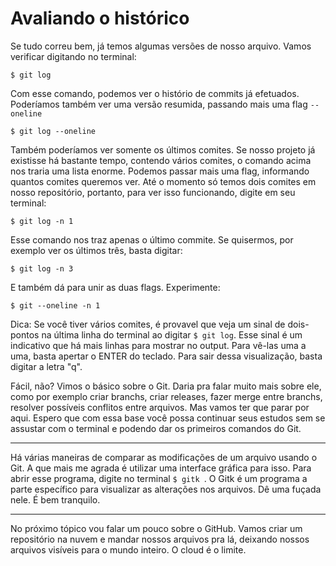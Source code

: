 # Avaliando o histórico

Se tudo correu bem, já temos algumas versões de nosso arquivo. Vamos verificar digitando no terminal:

```$ git log```

Com esse comando, podemos ver o histório de commits já efetuados. Poderíamos também ver uma versão resumida, passando mais uma flag ```--oneline```

```$ git log --oneline```

Também poderíamos ver somente os últimos comites. Se nosso projeto já existisse há bastante tempo, contendo vários comites, o comando acima nos traria uma lista enorme. Podemos passar mais uma flag, informando quantos comites queremos ver. Até o momento só temos dois comites em nosso repositório, portanto, para ver isso funcionando, digite em seu terminal:

```$ git log -n 1```
 
Esse comando nos traz apenas o último commite. Se quisermos, por exemplo ver os últimos três, basta digitar:

```$ git log -n 3```

E também dá para unir as duas flags. Experimente:

```$ git --oneline -n 1```

Dica: Se você tiver vários comites, é provavel que veja um sinal de dois-pontos na última linha do terminal ao digitar ```$ git log```. Esse sinal é um indicativo que há mais linhas para mostrar no output. Para vê-las uma a uma, basta apertar o ENTER do teclado. Para sair dessa visualização, basta digitar a letra "q". 

Fácil, não? Vimos o básico sobre o Git. Daria pra falar muito mais sobre ele, como por exemplo criar branchs, criar releases, fazer merge entre branchs, resolver possíveis conflitos entre arquivos. Mas vamos ter que parar por aqui. Espero que com essa base você possa continuar seus estudos sem se assustar com o terminal e podendo dar os primeiros comandos do Git.

---

Há várias maneiras de comparar as modificações de um arquivo usando o Git. A que mais me agrada é utilizar uma interface gráfica para isso. Para abrir esse programa, digite no terminal ```$ gitk ```. O Gitk é um programa a parte específico para visualizar as alterações nos arquivos. Dê uma fuçada nele. É bem tranquilo.

---


No próximo tópico vou falar um pouco sobre o GitHub. Vamos criar um repositório na nuvem e mandar nossos arquivos pra lá, deixando nossos arquivos visíveis para o mundo inteiro. O cloud é o limite. 
